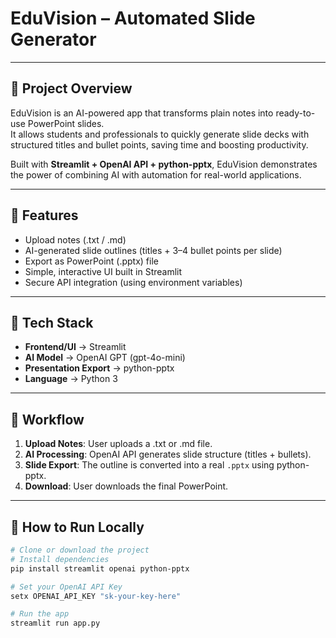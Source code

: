 # EduVision – Automated Slide Generator

---

## 🔹 Project Overview
EduVision is an AI-powered app that transforms plain notes into ready-to-use PowerPoint slides.  
It allows students and professionals to quickly generate slide decks with structured titles and bullet points, saving time and boosting productivity.

Built with **Streamlit + OpenAI API + python-pptx**, EduVision demonstrates the power of combining AI with automation for real-world applications.

---

## 🔹 Features
- Upload notes (.txt / .md)  
- AI-generated slide outlines (titles + 3–4 bullet points per slide)  
- Export as PowerPoint (.pptx) file  
- Simple, interactive UI built in Streamlit  
- Secure API integration (using environment variables)  

---

## 🔹 Tech Stack
- **Frontend/UI** → Streamlit  
- **AI Model** → OpenAI GPT (gpt-4o-mini)  
- **Presentation Export** → python-pptx  
- **Language** → Python 3  

---

## 🔹 Workflow
1. **Upload Notes**: User uploads a .txt or .md file.  
2. **AI Processing**: OpenAI API generates slide structure (titles + bullets).  
3. **Slide Export**: The outline is converted into a real `.pptx` using python-pptx.  
4. **Download**: User downloads the final PowerPoint.  

---

## 🔹 How to Run Locally
```bash
# Clone or download the project
# Install dependencies
pip install streamlit openai python-pptx

# Set your OpenAI API Key
setx OPENAI_API_KEY "sk-your-key-here"

# Run the app
streamlit run app.py
